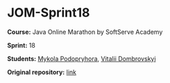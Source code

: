 # JOM-Sprint18

**Course:** Java Online Marathon by SoftServe Academy

**Sprint:** 18

**Students:** [Mykola Podopryhora](https://github.com/nickunderhill), [Vitalii Dombrovskyi](https://github.com/vitaldom/)

**Original repository:** [link](https://github.com/nickunderhill/JOM-Sprint18)
